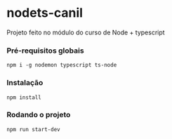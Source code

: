 # nodets-canil
Projeto feito no módulo do curso de Node + typescript

### Pré-requisitos globais
`npm i -g nodemon typescript ts-node`

### Instalação
`npm install`

### Rodando o projeto 
`npm run start-dev`